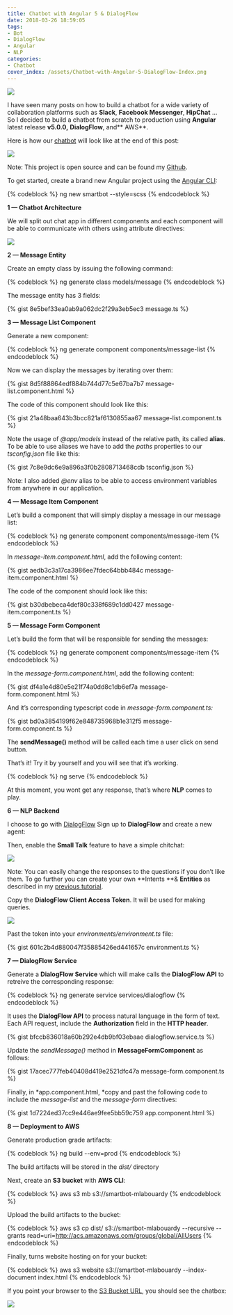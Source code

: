 ```yaml
---
title: Chatbot with Angular 5 & DialogFlow
date: 2018-03-26 18:59:05
tags:
- Bot
- DialogFlow
- Angular
- NLP
categories:
- Chatbot
cover_index: /assets/Chatbot-with-Angular-5-DialogFlow-Index.png
---
```

![](https://cdn-images-1.medium.com/max/1000/1*D8fHIsIuZ_QTPXcKJ-2o9A.png)

I have seen many posts on how to build a chatbot for a wide variety of collaboration platforms such as **Slack**, **Facebook Messenger**, **HipChat** … So I decided to build a chatbot from scratch to production using **Angular** latest release **v5.0.0,** **DialogFlow**, and** AWS**.

Here is how our [chatbot](http://smartbot-mlabouardy.s3-website-us-east-1.amazonaws.com/) will look like at the end of this post:

![](https://cdn-images-1.medium.com/max/1000/1*blUU1TvCMn87urlElADdTA.gif)

Note: This project is open source and can be found my [Github](https://github.com/mlabouardy/dialogflow-angular5).

To get started, create a brand new Angular project using the [Angular CLI](https://github.com/angular/angular-cli):

{% codeblock %}
ng new smartbot --style=scss
{% endcodeblock %}

**1 — Chatbot Architecture**

We will split out chat app in different components and each component will be able to communicate with others using attribute directives:

![](https://cdn-images-1.medium.com/max/1000/0*kvG6eG9yVEW4l6mM.)

**2 — Message Entity**

Create an empty class by issuing the following command:

{% codeblock %}
ng generate class models/message
{% endcodeblock %}

The message entity has 3 fields:

{% gist 8e5bef33ea0ab9a062dc2f29a3eb5ec3 message.ts %}

**3 — Message List Component**

Generate a new component:

{% codeblock %}
ng generate component components/message-list
{% endcodeblock %}

Now we can display the messages by iterating over them:

{% gist 8d5f88864edf884b744d77c5e67ba7b7 message-list.component.html %}

The code of this component should look like this:

{% gist 21a48baa643b3bcc821af6130855aa67 message-list.component.ts %}

Note the usage of *@app/models* instead of the relative path, its called **alias**. To be able to use aliases we have to add the *paths* properties to our *tsconfig.json* file like this:

{% gist 7c8e9dc6e9a896a3f0b2808713468cdb tsconfig.json %}

Note: I also added *@env* alias to be able to access environment variables from anywhere in our application.

**4 — Message Item Component**

Let’s build a component that will simply display a message in our message list:

{% codeblock %}
ng generate component components/message-item
{% endcodeblock %}

In *message-item.component.html*, add the following content:

{% gist aedb3c3a17ca3986ee7fdec64bbb484c message-item.component.html %}

The code of the component should look like this:

{% gist b30dbebeca4def80c338f689c1dd0427 message-item.component.ts %}

**5 — Message Form Component**

Let’s build the form that will be responsible for sending the messages:

{% codeblock %}
ng generate component components/message-item
{% endcodeblock %}

In the *message-form.component.html*, add the following content:

{% gist df4a1e4d80e5e21f74a0dd8c1db6ef7a message-form.component.html %}

And it’s corresponding typescript code in *message-form.component.ts:*

{% gist bd0a3854199f62e848735968b1e312f5 message-form.component.ts %}

The **sendMessage()** method will be called each time a user click on send button.

That’s it! Try it by yourself and you will see that it’s working.

{% codeblock %}
ng serve
{% endcodeblock %}

At this moment, you wont get any response, that’s where **NLP** comes to play.

**6 — NLP Backend**

I choose to go with [DialogFlow](https://dialogflow.com/) Sign up to **DialogFlow** and create a new agent:

Then, enable the **Small Talk** feature to have a simple chitchat:

![](https://cdn-images-1.medium.com/max/1000/0*cmi4XRBKu8AkKosS.)

Note: You can easily change the responses to the questions if you don’t like them. To go further you can create your own **Intents **& **Entities** as described in my [previous tutorial](http://www.blog.labouardy.com/bot-in-messenger-with-dialogflow-golang/).

Copy the **DialogFlow Client Access Token**. It will be used for making queries.

![](https://cdn-images-1.medium.com/max/1000/0*mus40T-LGCoWCKE9.)

Past the token into your *environments/environment.ts* file:

{% gist 601c2b4d880047f35885426ed441657c environment.ts %}

**7 — DialogFlow Service**

Generate a **DialogFlow Service** which will make calls the **DialogFlow API** to retreive the corresponding response:

{% codeblock %}
ng generate service services/dialogflow
{% endcodeblock %}

It uses the **DialogFlow API** to process natural language in the form of text. Each API request, include the **Authorization** field in the **HTTP header**.

{% gist bfccb836018a60b292e4db9bf03ebaae dialogflow.service.ts %}

Update the *sendMessage()* method in **MessageFormComponent** as follows:

{% gist 17acec777feb40408d419e2521dfc47a message-form.component.ts %}

Finally, in *app.component.html, *copy and past the following code to include the *message-list* and the *message-form* directives:

{% gist 1d7224ed37cc9e446ae9fee5bb59c759 app.component.html %}

**8 — Deployment to AWS**

Generate production grade artifacts:

{% codeblock %}
ng build --env=prod
{% endcodeblock %}

The build artifacts will be stored in the *dist/* directory

Next, create an **S3 bucket** with **AWS CLI**:

{% codeblock %}
aws s3 mb s3://smartbot-mlabouardy
{% endcodeblock %}

Upload the build artifacts to the bucket:

{% codeblock %}
aws s3 cp dist/ s3://smartbot-mlabouardy --recursive --grants read=uri=http://acs.amazonaws.com/groups/global/AllUsers
{% endcodeblock %}

Finally, turns website hosting on for your bucket:

{% codeblock %}
aws s3 website s3://smartbot-mlabouardy --index-document index.html
{% endcodeblock %}

If you point your browser to the [S3 Bucket URL](http://smartbot-mlabouardy.s3-website-us-east-1.amazonaws.com/), you should see the chatbox:

![](https://cdn-images-1.medium.com/max/1000/0*bUWQOyXc2cHLoHfR.)